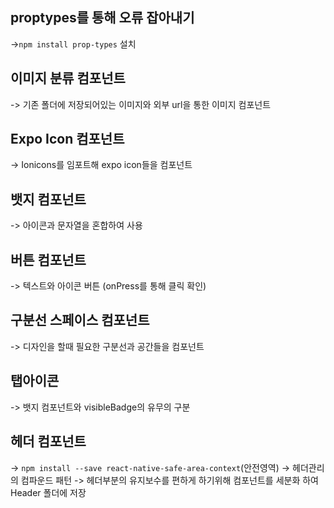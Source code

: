  ## proptypes를 통해 오류 잡아내기 
 ->`npm install prop-types` 설치 

## 이미지 분류 컴포넌트
 -> 기존 폴더에 저장되어있는 이미지와 외부 url을 통한 이미지 컴포넌트

## Expo Icon 컴포넌트
-> Ionicons를 임포트해 expo icon들을 컴포넌트 

## 뱃지 컴포넌트
-> 아이콘과 문자열을 혼합하여 사용 

## 버튼 컴포넌트
-> 텍스트와 아이콘 버튼 (onPress를 통해 클릭 확인)

## 구분선 스페이스 컴포넌트 
-> 디자인을 할때 필요한 구분선과 공간들을 컴포넌트

## 탭아이콘 
-> 뱃지 컴포넌트와 visibleBadge의 유무의 구분

## 헤더 컴포넌트 
-> `npm install --save react-native-safe-area-context`(안전영역)
-> 헤더관리의 컴파운드 패턴 
-> 헤더부분의 유지보수를 편하게 하기위해 컴포넌트를 세분화 하여 Header 폴더에 저장 

